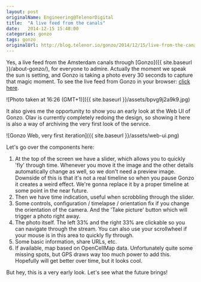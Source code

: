 ```yaml
---
layout: post
originalName: Engineering@TelenorDigital
title:  "A live feed from the canals"
date:   2014-12-15 15:48:00
categories: gonzo
tags: gonzo
originalUrl: http://blog.telenor.io/gonzo/2014/12/15/live-from-the-canal.html
---
```


Yes, a live feed from the Amsterdam canals through [Gonzo]({{ site.baseurl }}/about-gonzo/), for everyone to admire. Actually the moment we speak the sun is setting, and Gonzo is taking a photo every 30 seconds to capture that magic moment. To see the live feed from Gonzo in your browser: [click here](https://gonzo-iot.firebaseapp.com/bcerk8wv).

![Photo taken at 16:26 (GMT+1)]({{ site.baseurl }}/assets/bpvg9j2a9k9.jpg)

<!--more-->

It also gives me the opportunity to show you an early look at the Web UI of Gonzo. Olav is currently completely redoing the design, so showing it here is also a way of archiving the very first look of the service.

![Gonzo Web, very first iteration]({{ site.baseurl }}/assets/web-ui.png)

Let's go over the components here:

1. At the top of the screen we have a slider, which allows you to quickly 'fly' through time. Whenever you move it the image and the other details automatically change as well, so we don't need a preview image. Downside of this is that it's not a real timeline so when you pause Gonzo it creates a weird effect. We're gonna replace it by a proper timeline at some point in the near future.
2. Then we have time indication, useful when scrobbling through the slider.
3. Some controls, configuration / timelapse / orientation fix if you change the orientation of the camera. And the 'Take picture' button which will trigger a photo right away.
4. The photo itself. The left 33% and the right 33% are clickable so you can navigate through the stream. You can also use your scrollwheel if your mouse is in this area to quickly fly through.
5. Some basic information, share URLs, etc.
6. If available, map based on OpenCellMap data. Unfortunately quite some missing spots, but GPS draws way too much power to add this. Hopefully will get better over time, but it looks cool.

But hey, this is a very early look. Let's see what the future brings!
